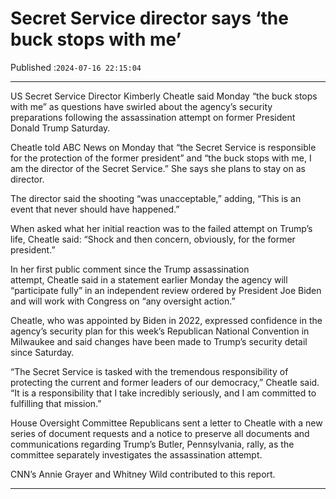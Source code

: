 # Secret Service director says ‘the buck stops with me’

Published :`2024-07-16 22:15:04`

---

US Secret Service Director Kimberly Cheatle said Monday “the buck stops with me” as questions have swirled about the agency’s security preparations following the assassination attempt on former President Donald Trump Saturday.

Cheatle told ABC News on Monday that “the Secret Service is responsible for the protection of the former president” and “the buck stops with me, I am the director of the Secret Service.” She says she plans to stay on as director.

The director said the shooting “was unacceptable,” adding, “This is an event that never should have happened.”

When asked what her initial reaction was to the failed attempt on Trump’s life, Cheatle said: “Shock and then concern, obviously, for the former president.”

In her first public comment since the Trump assassination attempt, Cheatle said in a statement earlier Monday the agency will “participate fully” in an independent review ordered by President Joe Biden and will work with Congress on “any oversight action.”

Cheatle, who was appointed by Biden in 2022, expressed confidence in the agency’s security plan for this week’s Republican National Convention in Milwaukee and said changes have been made to Trump’s security detail since Saturday.

“The Secret Service is tasked with the tremendous responsibility of protecting the current and former leaders of our democracy,” Cheatle said. “It is a responsibility that I take incredibly seriously, and I am committed to fulfilling that mission.”

House Oversight Committee Republicans sent a letter to Cheatle with a new series of document requests and a notice to preserve all documents and communications regarding Trump’s Butler, Pennsylvania, rally, as the committee separately investigates the assassination attempt.

CNN’s Annie Grayer and Whitney Wild contributed to this report.

---

